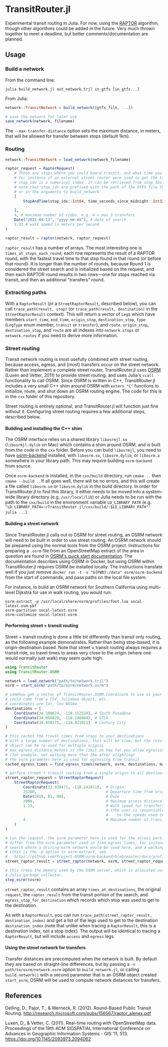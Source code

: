 # TransitRouter.jl

Experimental transit routing in Julia. For now, using the [RAPTOR](http://research.microsoft.com/pubs/156567/raptor_alenex.pdf) algorithm, though other algorithms could be added in the future. Very much thrown together to meet a deadline, but better comments/documentation are planned.

## Usage

### Build a network

From the command line:

    julia build_network.jl out_network.trjl in_gtfs [in_gtfs...]

From Julia:

```julia
network::TransitNetwork = build_network([gtfs_file, ...])

# save the network for later use
save_network(network, filename)
```

The `--max-transfer-distance` option sets the maximum distance, in meters, that will be allowed for transfer between stops (default 1km).

### Routing

```julia
network::TransitNetwork = load_network(network_filename)

raptor_request = RaptorRequest(
    # These are stops where you could board transit, and what time you could board there. Multiple can be specified,
    # for instance if an external street router were used to get the travel times to a number of nearby stops
    # stop_idx is a numerical index. It can be retrieved from stop IDs using network.stopidx_for_id["filename:stop_id"]
    # note that stop_ids are prefixed with the path of the GTFS file they came from, as specified on the command line
    # or in the arguments to build_network
    [
        StopAndTime(stop_idx::Int64, time_seconds_since_midnight::Int32),
        ...
    ],
    4, # maximum number of rides, e.g. 4 = max 3 transfers
    Date("2021-04-13", "yyyy-mm-dd"), # date of search
    1.33 # walk speed in meters per second
)

raptor_result = raptor(network, raptor_request)
```

`raptor_result` has a number of arrays. The most interesting one is `times_at_stops_each_round`; each row represents the result of a RAPTOR round, with the fastest travel time to that stop found in that round (or before that round). It is longer than the number of rounds, because Round 1 is considered the street search and is initialized based on the request, and then each RAPTOR round results in two rows—one for stops reached via transit, and then an additional "transfers" round.

### Extracting paths

With a `RaptorResult` (or a `StreetRaptorResult`, described below), you can call `trace_path(result, stop)` (or `trace_path(result, destination)` in the `StreetRaptorResult` context). This will return a vector of `Leg`s which have members `start_time`, `end_time`, `origin_stop`, `destination_stop`, `type` (`LegType` enum member, `transit` or `transfer`), and `route`. `origin_stop`, `destination_stop`, and `route` are all indexes into `network.stops` or `network.routes` if you need to derive more information.

### Street routing

Transit network routing is most usefully combined with street routing, because access, egress, and (most) transfers occur on the street network. Rather than implement a complete street router, TransitRouter.jl uses [OSRM](http://project-osrm.org) (Luxen and Vetter, 2011) to provide street routing, and uses Julia's `ccall` functionality to call OSRM. Since OSRM is written in C++, TransitRouter.jl includes a very small C++ shim around OSRM with `extern "C"` functions to initialize, route, and shut down an OSRM routing engine. The code for this is in the `cxx` folder of this repository. 

Street routing is entirely optional, and TransitRouter.jl will function just fine without it. Configuring street routing requires a few additional steps, described below.

#### Building and installing the C++ shim

The OSRM interface relies on a shared library `libosrmjl.so` (`libosrmjl.dylib` on Mac) which contains a shim around OSRM, and is built from the code in the `cxx` folder. Before you can build `libosrmjl`, you need to have [osrm-backend](https://github.com/Project-OSRM/osrm-backend) installed, with `libosrm.so`, `libosrm.dylib`, or `libosrm.a` somewhere in your library path. This may require building `osrm-backend` from source.

Once `osrm-backend` is installed, in the `cxx/build` directory, run `cmake ..` then `cmake --build .`. If all goes well, there will be no errors, and this will create a file called `libosrm.so` or `libosrm.dylib` in the build directory. In order for TransitRouter.jl to find this library, it either needs to be moved into a system-wide library directory (e.g. `/usr/local/lib`) or Julia needs to be run with the path to the `cxx/build` in the environment variable `LD_LIBRARY_PATH` (e.g. `"LD_LIBRARY_PATH=~/TransitRouter.jl/cxx/build/:$LD_LIBRARY_PATH"" julia ...`).

#### Building a street network

Since TransitRouter.jl calls out to OSRM for street routing, an OSRM network will need to be built in order to use street routing. An OSRM network should be prepared using the normal tools from the OSRM project. Instructions for preparing a `.osrm` file from an OpenStreetMap extract of the area in question are found in [OSRM's quick start documentation](https://github.com/Project-OSRM/osrm-backend#quick-start). The documentation describes using OSRM in Docker, but using OSRM within TransitRouter.jl requires OSRM be installed locally. The instructions translate well if you just remove `docker run -t -v "${PWD}:/data" osrm/osrm-backend` from the start of commands, and pass paths on the local file system.

For instance, to build an OSRM network for Southern California using multi-level Dijkstra for use in walk routing, you would run:

```
osrm-extract -p /usr/local/share/osrm/profiles/foot.lua socal-latest.osm.pbf
osrm-partition socal-latest.osrm
osrm-customize socal-latest.osrm
```

#### Performing street + transit routing

Street + transit routing is done a little bit differently than transit only routing, as the following example demonstrates. Rather than being stop-based, it is origin-destination based. Note that street + transit routing always requires a transit ride, so travel times to areas very close to the origin (where one would normally just walk) may seem quite high.

```julia
using TransitRouter
using TransitRouter.OSRM

network = load_network("path/to/network.trjl")
osrm = start_osrm("path/to/osrm/network.osrm")

# somehow get a vector of TransitRouter.OSRM.Coordinate to use as your destinations
# could come from a CSV, JuliaGeo object, etc.
# coordinates are lat, lon WGS84
destinations = [
    Coordinate(34.108624, -118.152524), # South Pasadena
    Coordinate(34.056828, -118.246004), # DTLA
    Coordinate(34.050271, -118.421021)  # Century City
]

# this caches the travel times from stops to your destinations
# with a large number of destinations, this will be slow, but the resulting
# object can be re-used for multiple origins
# max_egress_distance_meters is the limit on how far you allow egressing from transit
# (for example, not walking more than 2km after alighting)
# the osrm parameter here is used for egressing from transit
cached_egress_times = find_egress_times(network, osrm, destinations, max_egress_distance_meters)

# perform street + transit routing from a single origin to all destinations
street_raptor_request = StreetRaptorRequest(
    StreetRaptorRequest(
        Coordinate(33.938471, -118.242011),  # Origin
        25200,                               # Departure time from origin, seconds since midnight
        Date(2018, 01, 08),                  # Date
        2000,                                # Maximum access distance to first boarding, meters
        1.33,                                # Walk speed for transfers, meters/second 
                                             # (the user is responsible for making this comparable
                                             #    to the speeds used in OSRM)
        4                                    # Maximum number of transit rides
    )
)

# run the request. the osrm parameter here is used for the access portion of the search. it can
# differ from the osrm parameter used in find_egress_times, for instance for a drive-to-transit
# search where a driving osrm network would be used here, and a walking network used for egress
# (this is the -p option to osrm-extract, see
#   https://github.com/Project-OSRM/osrm-backend/blob/master/docs/profiles.md)
street_raptor_result = street_raptor(network, osrm, street_raptor_request, cached_egress_times)

# this frees the memory used by the OSRM server, which is allocated outside the purview of the
# Julia garbage collector.
stop_osrm!(osrm)
```

`street_raptor_result` contains an array `times_at_destinations`, the original `request`, the `raptor_result` from the transit portion of the search, and `egress_stop_for_destination` which records which stop was used to get to the destination.

As with a `RaptorResult`, you can run `trace_path(street_raptor_result, destination_index)` and get a list of the legs used to get to the destination `destination_index` (note that unlike when tracing a `RaptorResult`, this is a destination index, not a stop index). The output will be identical to tracing a `RaptorResult`, but will include `access` and `egress` legs.

#### Using the street network for transfers

Transfer distances are precomputed when the network is built. By default they are based on straight-line differences, but by passing a `-n path/to/osrm/network.osrm` option to `build_network.jl`, or calling `build_network()` with a second parameter that is an OSRM object created `start_osrm`, OSRM will be used to compute network distances for transfers.

## References

Delling, D., Pajor, T., & Werneck, R. (2012). Round-Based Public Transit Routing. http://research.microsoft.com/pubs/156567/raptor_alenex.pdf

Luxen, D., & Vetter, C. (2011). Real-time routing with OpenStreetMap data. Proceedings of the 19th ACM SIGSPATIAL International Conference on Advances in Geographic Information Systems - GIS ’11, 513. https://doi.org/10.1145/2093973.2094062
